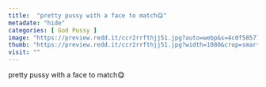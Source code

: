 ```yaml
---
title:  "pretty pussy with a face to match😋"
metadate: "hide"
categories: [ God Pussy ]
image: "https://preview.redd.it/ccr2rrfthjj51.jpg?auto=webp&s=4c0f58577207c15e5bd80247bcec99e57cf51cc2"
thumb: "https://preview.redd.it/ccr2rrfthjj51.jpg?width=1080&crop=smart&auto=webp&s=1288b77b3c7784a4bafd787fda0068eeaa2482a1"
visit: ""
---
```

pretty pussy with a face to match😋
